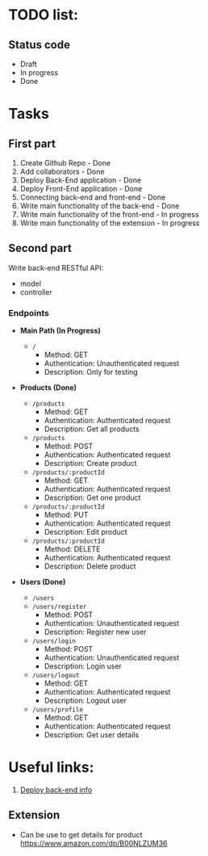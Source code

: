 # TODO list:

## Status code

- Draft
- In progress
- Done

# Tasks

## First part

1. Create Github Repo - Done
2. Add collaborators - Done
3. Deploy Back-End application - Done
4. Deploy Front-End application - Done
5. Connecting back-end and front-end - Done
6. Write main functionality of the back-end - Done
7. Write main functionality of the front-end - In progress
8. Write main functionality of the extension - In progress

## Second part

Write back-end RESTful API:

- model
- controller

### Endpoints

- **Main Path (In Progress)**

  - `/`
    - Method: GET
    - Authentication: Unauthenticated request
    - Description: Only for testing

- **Products (Done)**

  - `/products`
    - Method: GET
    - Authentication: Authenticated request
    - Description: Get all products
  - `/products`
    - Method: POST
    - Authentication: Authenticated request
    - Description: Create product
  - `/products/:productId`
    - Method: GET
    - Authentication: Authenticated request
    - Description: Get one product
  - `/products/:productId`
    - Method: PUT
    - Authentication: Authenticated request
    - Description: Edit product
  - `/products/:productId`
    - Method: DELETE
    - Authentication: Authenticated request
    - Description: Delete product

- **Users (Done)**
  - `/users`
  - `/users/register`
    - Method: POST
    - Authentication: Unauthenticated request
    - Description: Register new user
  - `/users/login`
    - Method: POST
    - Authentication: Unauthenticated request
    - Description: Login user
  - `/users/logout`
    - Method: GET
    - Authentication: Authenticated request
    - Description: Logout user
  - `/users/profile`
    - Method: GET
    - Authentication: Authenticated request
    - Description: Get user details

# Useful links:

1. [Deploy back-end info](https://masteringbackend.com/posts/how-to-deploy-your-node-js-backend-project-to-vercel-a-step-by-step-guide)

## Extension
  - Can be use to get details for product https://www.amazon.com/dp/B00NLZUM36
